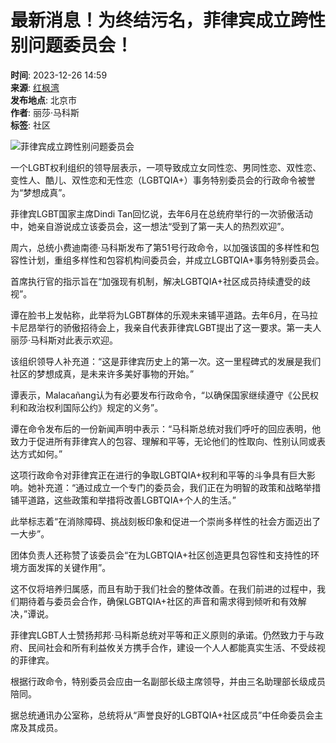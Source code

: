 # 最新消息！为终结污名，菲律宾成立跨性别问题委员会！

**时间**: 2023-12-26 14:59  
**来源**: [红枫湾](https://www.sohu.com/a/747205479_527250?spm=smpc.content-abroad.content.1.1730993299911k3coh6Y)  
**发布地点**: 北京市  
**作者**: 丽莎·马科斯  
**标签**: 社区

![菲律宾成立跨性别问题委员会](//p2.itc.cn/images01/20231226/27f044fecc624d38af511a684df0d650.jpeg)

一个LGBT权利组织的领导层表示，一项导致成立女同性恋、男同性恋、双性恋、变性人、酷儿、双性恋和无性恋（LGBTQIA+）事务特别委员会的行政命令被誉为“梦想成真”。

菲律宾LGBT国家主席Dindi Tan回忆说，去年6月在总统府举行的一次骄傲活动中，她亲自游说成立该委员会，这一想法“受到了第一夫人的热烈欢迎”。

周六，总统小费迪南德·马科斯发布了第51号行政命令，以加强该国的多样性和包容性计划，重组多样性和包容机构间委员会，并成立LGBTQIA+事务特别委员会。

首席执行官的指示旨在“加强现有机制，解决LGBTQIA+社区成员持续遭受的歧视”。

谭在脸书上发帖称，此举将为LGBT群体的乐观未来铺平道路。去年6月，在马拉卡尼昂举行的骄傲招待会上，我亲自代表菲律宾LGBT提出了这一要求。第一夫人丽莎·马科斯对此表示欢迎。

该组织领导人补充道：“这是菲律宾历史上的第一次。这一里程碑式的发展是我们社区的梦想成真，是未来许多美好事物的开始。”

谭表示，Malacañang认为有必要发布行政命令，“以确保国家继续遵守《公民权利和政治权利国际公约》规定的义务”。

谭在命令发布后的一份新闻声明中表示：“马科斯总统对我们呼吁的回应表明，他致力于促进所有菲律宾人的包容、理解和平等，无论他们的性取向、性别认同或表达方式如何。”

这项行政命令对菲律宾正在进行的争取LGBTQIA+权利和平等的斗争具有巨大影响。她补充道：“通过成立一个专门的委员会，我们正在为明智的政策和战略举措铺平道路，这些政策和举措将改善LGBTQIA+个人的生活。”

此举标志着“在消除障碍、挑战刻板印象和促进一个崇尚多样性的社会方面迈出了一大步”。

团体负责人还称赞了该委员会“在为LGBTQIA+社区创造更具包容性和支持性的环境方面发挥的关键作用”。

这不仅将培养归属感，而且有助于我们社会的整体改善。在我们前进的过程中，我们期待着与委员会合作，确保LGBTQIA+社区的声音和需求得到倾听和有效解决，”谭说。

菲律宾LGBT人士赞扬邦邦·马科斯总统对平等和正义原则的承诺。仍然致力于与政府、民间社会和所有利益攸关方携手合作，建设一个人人都能真实生活、不受歧视的菲律宾。

根据行政命令，特别委员会应由一名副部长级主席领导，并由三名助理部长级成员陪同。

据总统通讯办公室称，总统将从“声誉良好的LGBTQIA+社区成员”中任命委员会主席及其成员。